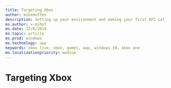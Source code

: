 ```yaml
---
title: Targeting Xbox
author: mikehoffms
description: Setting up your environment and making your first API call when targeting Xbox.
ms.author: v-mihof
ms.date: 12/6/2018
ms.topic: article
ms.prod: windows
ms.technology: uwp
keywords: xbox live, xbox, games, uwp, windows 10, xbox one
ms.localizationpriority: medium
---
```


# Targeting Xbox
